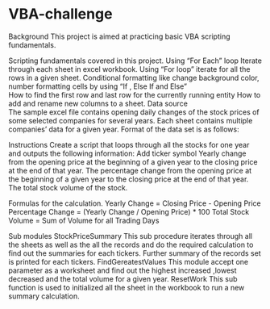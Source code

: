# VBA-challenge


Background
This project is aimed at practicing basic VBA scripting fundamentals.

Scripting fundamentals covered in this project.
	Using “For Each” loop Iterate through each sheet in excel workbook.
	Using “For loop” iterate for all the rows in a given sheet.
	Conditional formatting like change background color, number formatting cells by using “If , Else If and Else”  
	How to find the first row and last row for the currently running entity 
	How to add and rename new columns to a sheet.
Data source  
	The sample excel file contains opening daily changes of the stock prices of some selected companies for several years. Each sheet contains multiple companies’ data for a given year. Format of the data set is  as follows:
<ticker>	<date>	<open>	<high>	<low>	<close>	<vol>

Instructions
	Create a script that loops through all the stocks for one year and outputs the following information:
	Add ticker symbol
	Yearly change from the opening price at the beginning of a given year to the closing price at the end of that year.
	The percentage change from the opening price at the beginning of a given year to the closing price at the end of that year.
	The total stock volume of the stock. 

Formulas for the calculation.
	Yearly Change = Closing Price - Opening Price
	Percentage Change = (Yearly Change / Opening Price) * 100
	Total Stock Volume = Sum of Volume for all Trading Days

Sub modules 
	StockPriceSummary
		This sub procedure iterates through all the sheets as well as the all the records and do the required calculation to find out the summaries for each tickers.
		Further summary of the records set is printed for each tickers.
	FindGereatestValues
		This module accept one parameter as a worksheet and find out the highest increased ,lowest decreased and the total volume for a given year.
	ResetWork
		This sub function is used to initialized all the sheet in the workbook to run a new summary calculation. 




